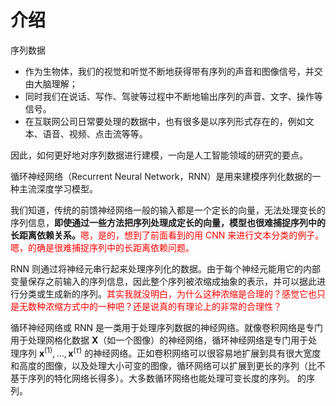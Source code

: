 
# 介绍

序列数据

- 作为生物体，我们的视觉和听觉不断地获得带有序列的声音和图像信号，并交由大脑理解；
- 同时我们在说话、写作、驾驶等过程中不断地输出序列的声音、文字、操作等信号。
- 在互联网公司日常要处理的数据中，也有很多是以序列形式存在的，例如文本、语音、视频、点击流等等。

因此，如何更好地对序列数据进行建模，一向是人工智能领域的研究的要点。

循环神经网络（Recurrent Neural Network，RNN）是用来建模序列化数据的一种主流深度学习模型。

我们知道，传统的前馈神经网络一般的输入都是一个定长的向量，无法处理变长的序列信息，**即使通过一些方法把序列处理成定长的向量，模型也很难捕捉序列中的长距离依赖关系。**<span style="color:red;">嗯，是的，想到了前面看到的用 CNN 来进行文本分类的例子。嗯，的确是很难捕捉序列中的长距离依赖问题。</span>

RNN 则通过将神经元串行起来处理序列化的数据。由于每个神经元能用它的内部变量保存之前输入的序列信息，因此整个序列被浓缩成抽象的表示，并可以据此进行分类或生成新的序列。<span style="color:red;">其实我就没明白，为什么这种浓缩是合理的？感觉它也只是无数种浓缩方式中的一种吧？还是说真的有理论上的非常的合理性？</span>


循环神经网络或 RNN 是一类用于处理序列数据的神经网络。就像卷积网络是专门用于处理网格化数据 $\boldsymbol X$（如一个图像）的神经网络，循环神经网络是专门用于处理序列 $\boldsymbol x^{(1)}, \dots, \boldsymbol x^{(\tau)}$ 的神经网络。正如卷积网络可以很容易地扩展到具有很大宽度和高度的图像，以及处理大小可变的图像，循环网络可以扩展到更长的序列（比不基于序列的特化网络长得多）。大多数循环网络也能处理可变长度的序列。
的序列。
